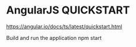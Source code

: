 # AngularJS QUICKSTART
https://angular.io/docs/ts/latest/quickstart.html

Build and run the application
npm start
